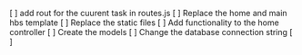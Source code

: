 [ ] add rout for the cuurent task in routes.js
[ ] Replace the home and main hbs template 
[ ] Replace the static files 
[ ] Add functionality to the home controller 
[ ] Create the models
[ ] Change the database connection string
[ ] 
